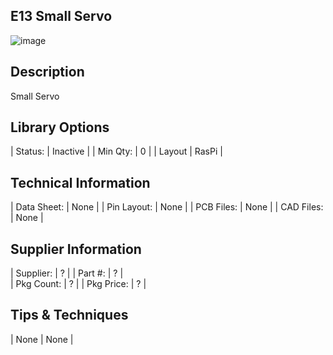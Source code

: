 ## E13 Small Servo

![image](CAD/E13/image.png)

## Description    

Small Servo

## Library Options

| Status: | Inactive |
| Min Qty: | 0 |
| Layout | RasPi | 

## Technical Information

| Data Sheet: | None |
| Pin Layout: | None |
| PCB Files: | None |
| CAD Files: | None |

## Supplier Information

| Supplier: | ? |
| Part #: | ? |         
| Pkg Count: | ? |
| Pkg Price: | ? |

## Tips & Techniques

| None | None |
